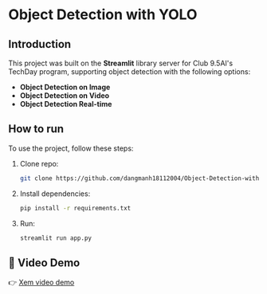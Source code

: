 # Object Detection with YOLO
## Introduction
This project was built on the **Streamlit** library server for Club 9.5AI's TechDay program, supporting object detection with the following options:

* **Object Detection on Image**
* **Object Detection on Video**
* **Object Detection Real-time**

## How to run
To use the project, follow these steps:

1. Clone repo:
    ```bash
    git clone https://github.com/dangmanh18112004/Object-Detection-with-YOLO.git
    ```

2. Install dependencies:
    ```bash
    pip install -r requirements.txt
    ```

3. Run:
    ```bash
    streamlit run app.py
    ```
## 🎥 Video Demo
👉 [Xem video demo](https://github.com/dangmanh1811/Object-Detection-with-YOLO-streamlit/blob/main/source/DemoObjectDetectionv2.mp4)
